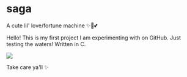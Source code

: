 # saga
A cute lil' love/fortune machine ✨🔮💕

Hello! This is my first project I am experimenting with on GitHub. Just testing the waters!
Written in C.

![](https://media.giphy.com/media/3orieSdZDhn7I6gViw/giphy.gif)

Take care ya'll ✨
